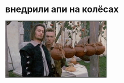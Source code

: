 # внедрили апи на колёсах

![внедрили апи на колёсах](../images/97e7f3a2c626d1734d5242bc13174839.gif)